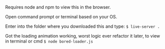 Requires node and npm to view this in the browser.

Open command prompt or terminal based on your OS.


Enter  into the folder where you downloaded this and type: `$ live-server .`

Got the loading animation working, worst logic ever refactor it later, to view in
terminal or cmd `$ node bored-loader.js`
